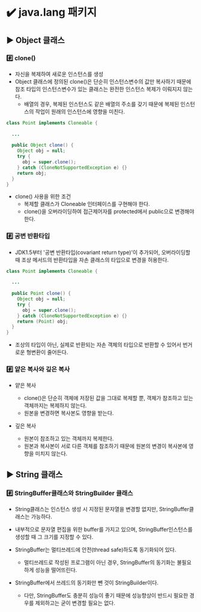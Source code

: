 # ✔️ java.lang 패키지
## ▶️ Object 클래스
### #️⃣ clone()
- 자신을 복제하여 새로운 인스턴스를 생성
- Object 클래스에 정의된 clone()은 단순히 인스턴스변수의 값만 복사하기 때문에 참조 타입의 인스턴스변수가 있는 클래스는 완전한 인스턴스 복제가 이뤄지지 않는다.
    - 배열의 경우, 복제된 인스턴스도 같은 배열의 주소를 갖기 때문에 복제된 인스턴스의 작업이 원래의 인스턴스에 영향을 미친다.
    
```java
class Point implements Cloneable {
  
  ...
  
  public Object clone() {
    Object obj = null;
    try {
      obj = super.clone();
    } catch (CloneNotSupportedException e) {}
    return obj;
  }
}
```
- clone() 사용을 위한 조건
    - 복제할 클래스가 Cloneable 인터페이스를 구현해야 한다.
    - clone()을 오버라이딩하여 접근제어자를 protected에서 public으로 변경해야 한다.
        
### #️⃣ 공변 반환타입
- JDK1.5부터 '공변 반환타입(covariant return type)'이 추가되어, 오버라이딩할 때 조상 메서드의 반환타입을 자손 클래스의 타입으로 변경을 허용한다.
```java
class Point implements Cloneable {
  
  ...
  
  public Point clone() {
    Object obj = null;
    try {
      obj = super.clone();
    } catch (CloneNotSupportedException e) {}
    return (Point) obj;
  }
}
```
- 조상의 타입이 아닌, 실제로 반환되는 자손 객체의 타입으로 반환할 수 있어서 번거로운 형변환이 줄어든다.

### #️⃣ 얕은 복사와 깊은 복사
- 얕은 복사
    - clone()은 단순히 객체에 저장된 값을 그대로 복제할 뿐, 객체가 참조하고 있는 객체까지는 복제하지 않는다.
    - 원본을 변경하면 복사본도 영향을 받는다.
    
- 깊은 복사
    - 원본이 참조하고 있는 객체까지 복제한다.
    - 원본과 복사본이 서로 다른 객체를 참조하기 때문에 원본의 변경이 복사본에 영향을 미치지 않는다.

## ▶️ String 클래스
### #️⃣ StringBuffer클래스와 StringBuilder 클래스
- String클래스는 인스턴스 생성 시 지정된 문자열을 변경할 없지만, StringBuffer클래스는 가능하다.
- 내부적으로 문자열 편집을 위한 buffer를 가지고 있으며, StringBuffer인스턴스를 생성할 때 그 크기를 지정할 수 있다.
- StringBuffer는 멀티쓰레드에 안전(thread safe)하도록 동기화되어 있다.
    - 멀티쓰레드로 작성된 프로그램이 아닌 경우, StringBuffer의 동기화는 불필요하게 성능을 떨어뜨린다.

- StringBuffer에서 쓰레드의 동기화만 뺀 것이 StringBuilder이다.
    - 다만, StringBuffer도 충분히 성능이 좋기 때문에 성능향상이 반드시 필요한 경우를 제외하고는 굳이 변경할 필요는 없다.

